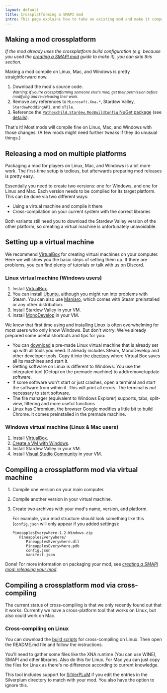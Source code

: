 ```yaml
---
layout: default
title: Crossplatforming a SMAPI mod
intro: This page explains how to take an existing mod and make it compatible with Linux, Mac, and Windows. This guide assumes you're already familiar with SMAPI development; if not, see <em><a href="/guides/creating-a-smapi-mod">creating a SMAPI mod</a></em> instead.
---
```


## Making a mod crossplatform
_If the mod already uses the crossplatform build configuration (e.g. because you used the _[creating a
SMAPI mod](creating-a-smapi-mod)_ guide to make it), you can skip this section._


Making a mod compile on Linux, Mac, and Windows is pretty straightforward now.

1. Download the mod's source code.  
   <small>_Warning: if you're crossplatforming someone else's mod, get their permission before modifying
   and re-releasing their work._</small>
2. Remove any references to `Microsoft.Xna.*`, Stardew Valley, `StardewModdingAPI`, and `xTile`.
3. Reference the [`Pathoschild.Stardew.ModBuildConfig` NuGet package](https://www.nuget.org/packages/Pathoschild.Stardew.ModBuildConfig)
  (see [details](https://github.com/Pathoschild/Stardew.ModBuildConfig#readme)).

That's it! Most mods will compile fine on Linux, Mac, and Windows with those changes. (A few mods
might need further tweaks if they do unusual things.)

## Releasing a mod on multiple platforms
Packaging a mod for players on Linux, Mac, and Windows is a bit more work. The first-time setup is
tedious, but afterwards preparing mod releases is pretty easy.

Essentially you need to create two versions: one for Windows, and one for Linux and Mac. Each
version needs to be compiled for its target platform. This can be done via two different ways:

* Using a virtual machine and compile it there
* Cross-compilation on your current system with the correct libraries

Both variants still need you to download the Stardew Valley version of the other platform, so creating a virtual machine is unfortunately unavoidable.

## Setting up a virtual machine
We recommend [VirtualBox](https://www.virtualbox.org/) for creating virtual machines on your computer. Here we will show you the basic steps of setting them up. If there are problems, you can find plenty of tutorials or talk with us on Discord.

### Linux virtual machine (Windows users)

1. Install [VirtualBox](https://www.virtualbox.org/).
2. You can install [Ubuntu](https://brb.nci.nih.gov/bdge/installUbuntu.html), although you might run into problems with Steam. You can also use [Manjaro](https://manjaro.org/get-manjaro/), which comes with Steam preinstalled or any other distribution.
3. Install Stardew Valley in your VM.
4. Install [MonoDevelop](http://www.monodevelop.com/) in your VM.

We know that first time using and installing Linux is often overwhelming for most users who only know Windows. But don't worry: We've already prepared some useful shortcuts and tips for you:

* You can [download](https://drive.google.com/file/d/0B3c8rHzBL-BiQlViajdEeFJVMk0/view?usp=sharing) a pre-made Linux virtual machine that is already set up with all tools you need. It already includes Steam, MonoDevelop and other developer tools. Copy it into the [directory](http://superuser.com/questions/857177/where-is-virtualboxs-virtual-hard-disks-repository) where Virtual Box saves all its machines and start it.
* Getting software on Linux is different to Windows: You use the integrated tool (Octopi on the premade machine) to add/remove/update software.
* If some software won't start or just crashes, open a terminal and start the software from within it. This will print all errors. The terminal is *not* necessary to start software.
* The file manager (equivalent to Windows Explorer) supports, tabs, split-view, filtering and more useful functions
* Linux has Chromium, the browser Google modifies a little bit to build Chrome. It comes preinstalled in the premade machine.

### Windows virtual machine (Linux & Mac users)

1. Install [VirtualBox](https://www.virtualbox.org/).
2. [Create a VM with Windows](http://www.macworld.co.uk/how-to/mac-software/run-windows-10-on-your-mac-using-virtualbox-3621650/).
3. Install Stardew Valley in your VM.
4. Install [Visual Studio Community](https://www.visualstudio.com/vs/community/) in your VM.

## Compiling a crossplatform mod via virtual machine
1. Compile one version on your main computer.
2. Compile another version in your virtual machine.
3. Create two archives with your mod's name, version, and platform.

   For example, your mod structure should look something like this (`config.json` will only appear
   if you added settings):

   ```
   PineapplesEverywhere-1.2-Windows.zip
      PineapplesEverywhere/
         PineapplesEverywhere.dll
         PineapplesEverywhere.pdb
         config.json
         manifest.json
   ```

Done! For more information on packaging your mod, see _[creating a SMAPI mod: releasing your mod](creating-a-smapi-mod#releasing-your-mod)_.

## Compiling a crossplatform mod via cross-compiling
The current status of cross-compiling is that we only recently found out that it works. Currently we have a cross-platform tool that works on Linux, but also could work on Mac.

### Cross-compiling on Linux
You can download the [build scripts](https://github.com/rumangerst/StardewValleyMisc/releases/tag/crosscompile-linux-1.0) for cross-compiling on Linux. Then open the README.md file and follow the instructions.

You'll need to gather some files like the XNA runtime (You can use WINE), SMAPI and other libraries. Also do this for Linux. For Mac you can just copy the files for Linux as there's no difference according to current knowledge.

This tool includes support for [SilVerPLuM](https://github.com/rumangerst/SilVerPLuM) if you edit the entries in the Silverplum directory to match with your mod. You also have the option to ignore this.
